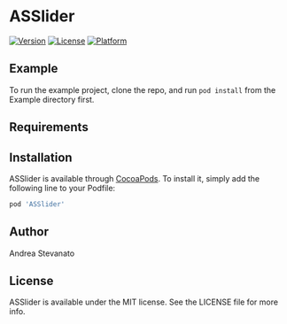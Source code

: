 # ASSlider

[![Version](https://img.shields.io/cocoapods/v/ASSlider.svg?style=flat)](http://cocoapods.org/pods/ASSlider)
[![License](https://img.shields.io/cocoapods/l/ASSlider.svg?style=flat)](http://cocoapods.org/pods/ASSlider)
[![Platform](https://img.shields.io/cocoapods/p/ASSlider.svg?style=flat)](http://cocoapods.org/pods/ASSlider)

## Example

To run the example project, clone the repo, and run `pod install` from the Example directory first.

## Requirements

## Installation

ASSlider is available through [CocoaPods](http://cocoapods.org). To install
it, simply add the following line to your Podfile:

```ruby
pod 'ASSlider'
```

## Author

Andrea Stevanato

## License

ASSlider is available under the MIT license. See the LICENSE file for more info.
